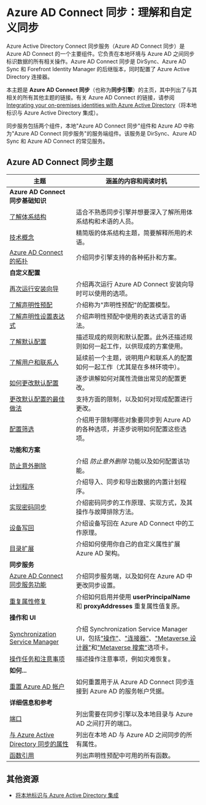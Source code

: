 <properties
	pageTitle="Azure AD Connect 同步：理解和自定义同步 | Azure"
	description="介绍 Azure AD Connect 同步的工作原理以及如何自定义。"
	services="active-directory"
	documentationCenter=""
	authors="andkjell"
	manager="femila"
	editor=""/>

<tags
	ms.service="active-directory"
	ms.workload="identity"
	ms.tgt_pltfrm="na"
	ms.devlang="na"
	ms.topic="article"
	ms.date="08/29/2016"
	ms.author="markusvi;andkjell"
	wacn.date="10/11/2016"/>


# Azure AD Connect 同步：理解和自定义同步
Azure Active Directory Connect 同步服务（Azure AD Connect 同步）是 Azure AD Connect 的一个主要组件。它负责在本地环境与 Azure AD 之间同步标识数据的所有相关操作。Azure AD Connect 同步是 DirSync、Azure AD Sync 和 Forefront Identity Manager 的后继版本，同时配置了 Azure Active Directory 连接器。

本主题是 **Azure AD Connect 同步**（也称为**同步引擎**）的主页，其中列出了与其相关的所有其他主题的链接。有关 Azure AD Connect 的链接，请参阅 [Integrating your on-premises identities with Azure Active Directory](/documentation/articles/active-directory-aadconnect/)（将本地标识与 Azure Active Directory 集成）。

同步服务包括两个组件，本地"Azure AD Connect 同步"组件和 Azure AD 中称为"Azure AD Connect 同步服务"的服务端组件。该服务是 DirSync、Azure AD Sync 和 Azure AD Connect 的常见服务。

## Azure AD Connect 同步主题

主题 | 涵盖的内容和阅读时机
----- | -----
**Azure AD Connect 同步基础知识** |
[了解体系结构](/documentation/articles/active-directory-aadconnectsync-understanding-architecture/) | 适合不熟悉同步引擎并想要深入了解所用体系结构和术语的人员。
[技术概念](/documentation/articles/active-directory-aadconnectsync-technical-concepts/) | 精简版的体系结构主题，简要解释所用的术语。
[Azure AD Connect 的拓扑](/documentation/articles/active-directory-aadconnect-topologies/) | 介绍同步引擎支持的各种拓扑和方案。
**自定义配置** |
[再次运行安装向导](/documentation/articles/active-directory-aadconnectsync-installation-wizard/) | 介绍再次运行 Azure AD Connect 安装向导时可以使用的选项。
[了解声明性预配](/documentation/articles/active-directory-aadconnectsync-understanding-declarative-provisioning/)| 介绍称为"声明性预配"的配置模型。
[了解声明性设置表达式](/documentation/articles/active-directory-aadconnectsync-understanding-declarative-provisioning-expressions/) | 介绍声明性预配中使用的表达式语言的语法。
[了解默认配置](/documentation/articles/active-directory-aadconnectsync-understanding-default-configuration/)| 描述现成的规则和默认配置。此外还描述规则如何一起工作，以供现成的方案使用。
[了解用户和联系人](/documentation/articles/active-directory-aadconnectsync-understanding-users-and-contacts/) | 延续前一个主题，说明用户和联系人的配置如何一起工作（尤其是在多林环境中）。
[如何更改默认配置](/documentation/articles/active-directory-aadconnectsync-change-the-configuration/) | 逐步讲解如何对属性流做出常见的配置更改。
[更改默认配置的最佳做法](/documentation/articles/active-directory-aadconnectsync-best-practices-changing-default-configuration/) | 支持方面的限制，以及如何对现成配置进行更改。
[配置筛选](/documentation/articles/active-directory-aadconnectsync-configure-filtering/) | 介绍用于限制哪些对象要同步到 Azure AD 的各种选项，并逐步说明如何配置这些选项。
**功能和方案** |
[防止意外删除](/documentation/articles/active-directory-aadconnectsync-feature-prevent-accidental-deletes/) | 介绍 *防止意外删除* 功能以及如何配置该功能。
[计划程序](/documentation/articles/active-directory-aadconnectsync-feature-scheduler/) | 介绍导入、同步和导出数据的内置计划程序。
[实现密码同步](/documentation/articles/active-directory-aadconnectsync-implement-password-synchronization/) | 介绍密码同步的工作原理、实现方式，及其操作与故障排除方法。
[设备写回](/documentation/articles/active-directory-aadconnect-feature-device-writeback/) | 介绍设备写回在 Azure AD Connect 中的工作原理。
[目录扩展](/documentation/articles/active-directory-aadconnectsync-feature-directory-extensions/) | 介绍如何使用你自己的自定义属性扩展 Azure AD 架构。
**同步服务** |
[Azure AD Connect 同步服务功能](/documentation/articles/active-directory-aadconnectsyncservice-features/) | 介绍同步服务端，以及如何在 Azure AD 中更改同步设置。
[重复属性修复](/documentation/articles/active-directory-aadconnectsyncservice-duplicate-attribute-resiliency/) | 介绍如何启用并使用 **userPrincipalName** 和 **proxyAddresses** 重复属性值复原。
**操作和 UI** |
[Synchronization Service Manager](/documentation/articles/active-directory-aadconnectsync-service-manager-ui/) | 介绍 Synchronization Service Manager UI，包括["操作"](/documentation/articles/active-directory-aadconnectsync-service-manager-ui-operations/)、["连接器"](/documentation/articles/active-directory-aadconnectsync-service-manager-ui-connectors/)、["Metaverse 设计器"](/documentation/articles/active-directory-aadconnectsync-service-manager-ui-mvdesigner/)和["Metaverse 搜索"](/documentation/articles/active-directory-aadconnectsync-service-manager-ui-mvsearch/)选项卡。
[操作任务和注意事项](/documentation/articles/active-directory-aadconnectsync-operations/) | 描述操作注意事项，例如灾难恢复。
**如何...** |
[重置 Azure AD 帐户](/documentation/articles/active-directory-aadconnectsync-howto-azureadaccount/) | 如何重置用于从 Azure AD Connect 同步连接到 Azure AD 的服务帐户凭据。
**详细信息和参考** |
[端口](/documentation/articles/active-directory-aadconnect-ports/) | 列出需要在同步引擎以及本地目录与 Azure AD 之间打开的端口。
[与 Azure Active Directory 同步的属性](/documentation/articles/active-directory-aadconnectsync-attributes-synchronized/) | 列出在本地 AD 与 Azure AD 之间同步的所有属性。
[函数引用](/documentation/articles/active-directory-aadconnectsync-functions-reference/) | 列出声明性预配中可用的所有函数。

## 其他资源

* [将本地标识与 Azure Active Directory 集成](/documentation/articles/active-directory-aadconnect/)

<!---HONumber=Mooncake_0926_2016-->
